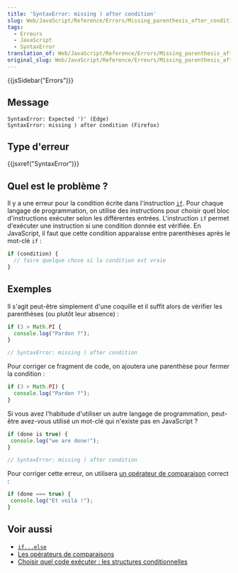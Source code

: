 ```yaml
---
title: 'SyntaxError: missing ) after condition'
slug: Web/JavaScript/Reference/Errors/Missing_parenthesis_after_condition
tags:
  - Erreurs
  - JavaScript
  - SyntaxError
translation_of: Web/JavaScript/Reference/Errors/Missing_parenthesis_after_condition
original_slug: Web/JavaScript/Reference/Erreurs/Missing_parenthesis_after_condition
---
```


{{jsSidebar("Errors")}}

## Message

```
SyntaxError: Expected ')' (Edge)
SyntaxError: missing ) after condition (Firefox)
```

## Type d'erreur

{{jsxref("SyntaxError")}}

## Quel est le problème ?

Il y a une erreur pour la condition écrite dans l'instruction [`if`](/fr/docs/Web/JavaScript/Reference/Instructions/if...else). Pour chaque langage de programmation, on utilise des instructions pour choisir quel bloc d'instructions exécuter selon les différentes entrées. L'instruction `if` permet d'exécuter une instruction si une condition donnée est vérifiée. En JavaScript, il faut que cette condition apparaisse entre parenthèses après le mot-clé `if` :

```js
if (condition) {
  // faire quelque chose si la condition est vraie
}
```

## Exemples

Il s'agit peut-être simplement d'une coquille et il suffit alors de vérifier les parenthèses (ou plutôt leur absence) :

```js example-bad
if (3 > Math.PI {
  console.log("Pardon ?");
}

// SyntaxError: missing ) after condition
```

Pour corriger ce fragment de code, on ajoutera une parenthèse pour fermer la condition :

```js example-good
if (3 > Math.PI) {
  console.log("Pardon ?");
}
```

Si vous avez l'habitude d'utiliser un autre langage de programmation, peut-être avez-vous utilisé un mot-clé qui n'existe pas en JavaScript ?

```js example-bad
if (done is true) {
 console.log("we are done!");
}

// SyntaxError: missing ) after condition
```

Pour corriger cette erreur, on utilisera [un opérateur de comparaison](/fr/docs/Web/JavaScript/Reference/Opérateurs/Opérateurs_de_comparaison) correct :

```js example-good
if (done === true) {
 console.log("Et voilà !");
}
```

## Voir aussi

- [`if...else`](/fr/docs/Web/JavaScript/Reference/Instructions/if...else)
- [Les opérateurs de comparaisons](/fr/docs/Web/JavaScript/Reference/Opérateurs/Opérateurs_de_comparaison)
- [Choisir quel code exécuter : les structures conditionnelles](/fr/docs/Learn/JavaScript/Building_blocks/conditionals)
